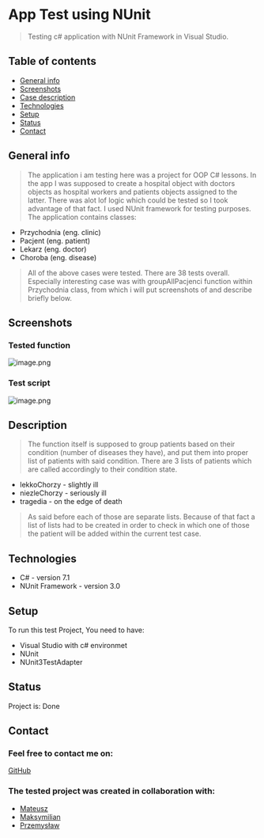 # App Test using NUnit
> Testing c# application with NUnit Framework in Visual Studio.
## Table of contents
* [General info](#general-info)
* [Screenshots](#screenshots)
* [Case description](#Description)
* [Technologies](#technologies)
* [Setup](#setup)
* [Status](#status)
* [Contact](#contact)

## General info
> The application i am testing here was a project for OOP C# lessons. 
> In the app I was supposed to create a hospital object with doctors objects as hospital workers and patients objects assigned to the latter.
> There was alot lof logic which could be tested so I took advantage of that fact.
> I used NUnit framework for testing purposes.
> The application contains classes:

* Przychodnia (eng. clinic)
* Pacjent (eng. patient)
* Lekarz (eng. doctor)
* Choroba (eng. disease)
> All of the above cases were tested.
> There are 38 tests overall.
> Especially interesting case was with groupAllPacjenci function within Przychodnia class, from which i will put screenshots of and describe briefly below.


## Screenshots
### Tested function
![image.png](https://i.postimg.cc/Qxn1cppn/image.png)
### Test script
![image.png](https://i.postimg.cc/TYqY6GPj/image.png)

## Description
> The function itself is supposed to group patients based on their condition (number of diseases they have), and put them into proper list of patients with said condition.
> There are 3 lists of patients which are called accordingly to their condition state.
* lekkoChorzy - slightly ill
* niezleChorzy - seriously ill
* tragedia - on the edge of death
> As said before each of those are separate lists.
> Because of that fact a list of lists had to be created in order to check in which one of those the patient will be added within the current test case.
## Technologies
* C# - version 7.1
* NUnit Framework - version 3.0


## Setup
To run this test Project, You need to have:

* Visual Studio with c# environmet
* NUnit
* NUnit3TestAdapter


## Status
Project is: Done

## Contact
### Feel free to contact me on:

[GitHub](https:/www.github.com/xyanteos)

### The tested project was created in collaboration with:
* [Mateusz](https://github.com/mati9980)
* [Maksymilian]()
* [Przemysław]()
